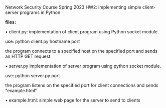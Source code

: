 Network Security Course Spring 2023 HW2: implementing simple client-server programs in Python

**files:**

• client.py:
implementation of client program using Python socket module. 

use: python client.py hostname port

the program connects to a specified host on the specified port and sends an HTTP GET request

• server.py
implementation of server program using python socket module. 

use: python server.py port

the program listens on the specified port for client connections and sends "example.html"

• example.html:
simple web page for the server to send to clients
